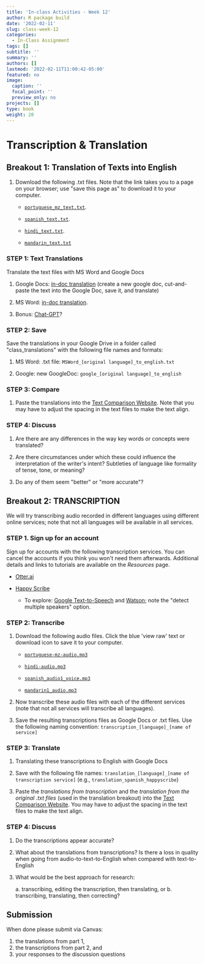 ```yaml
---
title: 'In-class Activities - Week 12'
author: R package build
date: '2022-02-11'
slug: class-week-12
categories:
  - In-Class Assignment
tags: []
subtitle: ''
summary: ''
authors: []
lastmod: '2022-02-11T11:00:42-05:00'
featured: no
image:
  caption: ''
  focal_point: ''
  preview_only: no
projects: []
type: book
weight: 20
---
```

# Transcription & Translation

<!--## Objectives and Competencies:

  * Understand the different approaches to translation and the research questions for which each is most appropriate
  * Become familiar with software for automated translation via direct upload and api
  * Learn to use the different types of automated and manual transcription tools
  * Understand the strengths and weaknesses of automated translation
  * Be able to describe the metadata required for transcription files
--->

## **Breakout 1:** Translation of Texts into English


1. Download the following .txt files. Note that the link takes you to a page on your browser; use "save this page as" to download it to your computer.   
    * [`portuguese_mz_text.txt`](https://raw.githubusercontent.com/BrunaLab/LAS6292_DataManagement/master/instructor-materials/class-sessions/12-transcription-translation/translation_text/portuguese_mz_text.txt). 

    * [`spanish_text.txt`](https://raw.githubusercontent.com/BrunaLab/LAS6292_DataManagement/master/instructor-materials/class-sessions/12-transcription-translation/translation_text/spanish_text_1voice.txt). 
    
    * [`hindi_text.txt`](https://raw.githubusercontent.com/BrunaLab/LAS6292_DataManagement/master/instructor-materials/class-sessions/12-transcription-translation/translation_text/hindi.txt). 

    * [`mandarin_text.txt`](https://github.com/BrunaLab/LAS6292_DataManagement/blob/master/instructor-materials/class-sessions/12-transcription-translation/translation_text/mandarin1_text.txt)   


 <!--    * [`turkish_text.txt`](https://raw.githubusercontent.com/BrunaLab/LAS6292_DataManagement/master/instructor-materials/class-sessions/12-transcription-translation/translation_text/turkish_text.txt). ---->
 

<!-- from: [here](https://readchineseonline.com/texts/the-convenience-store.html)-->
 <!--   * [`spanish_text_1voice.txt`](https://raw.githubusercontent.com/BrunaLab/LAS6292_DataManagement/master/instructor-materials/class-sessions/12-transcription-translation/translation_text/spanish_text_1voice.txt) -->


### STEP 1: Text Translations

Translate the text files with MS Word and Google Docs  

1. Google Docs: [in-doc translation](https://support.google.com/docs/answer/187189?co=GENIE.Platform%3DDesktop&hl=en) (create a new google doc, cut-and-paste the text into the Google Doc, save it, and translate)

2. MS Word: [in-doc translation](https://support.microsoft.com/en-us/topic/translate-text-into-a-different-language-287380e4-a56c-48a1-9977-f2dca89ce93f).

3. Bonus: [Chat-GPT](https://chat.openai.com/auth/login)? 


### STEP 2: Save

Save the translations in your Google Drive in a folder called "class_translations" with the following file names and formats:

1. MS Word: .txt file: `MSWord_[original language]_to_english.txt`  

1. Google: new GoogleDoc: `google_[original language]_to_english`

### STEP 3: Compare

1. Paste the translations into the [Text Comparison Website](https://www.diffchecker.com/diff). Note that you may have to adjust the spacing in the text files to make the text align.  

### STEP 4: Discuss  

1. Are there are any differences in the way key words or concepts were translated? 

2. Are there circumstances under which these could influence the interpretation of the writer's intent? Subtleties of language like formality of tense, tone, or meaning?

3. Do any of them seem "better" or "more accurate"? 


## **Breakout 2:** TRANSCRIPTION 

We will try transcribing audio recorded in different languages using different online services; note that not all languages will be available in all services. 

### STEP 1. Sign up for an account 

Sign up for accounts with the following transcription services. You can cancel the accounts if you think you won't need them afterwards. Additional details and links to tutorials are available on the _Resources_ page.

  * [Otter.ai](https://otter.ai/login)
    
  * [Happy Scribe](https://www.happyscribe.com/)
    
    * To explore: [Google Text-to-Speech](https://cloud.google.com/speech-to-text) and [Watson](https://cloud.ibm.com/catalog/services/speech-to-text); note the "detect multiple speakers" option. 
  
### STEP 2: Transcribe 

1. Download the following audio files. Click the blue 'view raw' text or download icon to save it to your computer.
    * [`portuguese-mz-audio.mp3`](https://github.com/BrunaLab/LAS6292_DataManagement/blob/master/instructor-materials/class-sessions/12-transcription-translation/translation_audio/portuguese-mz-audio.mp3)  
    
    * [`hindi-audio.mp3`](https://github.com/BrunaLab/LAS6292_DataManagement/blob/master/instructor-materials/class-sessions/12-transcription-translation/translation_audio/hindi-mz-audio.mp3)  
    
    * [`spanish_audio1_voice.mp3`](https://github.com/BrunaLab/LAS6292_DataManagement/blob/master/instructor-materials/class-sessions/12-transcription-translation/translation_audio/spanish_audio_1voice.mp3)  
    
    * [`mandarin1_audio.mp3`](https://github.com/BrunaLab/LAS6292_DataManagement/blob/master/instructor-materials/class-sessions/12-transcription-translation/translation_audio/mandarin1_audio.mp3)

<!-- 1. `portuguese_audio.mp3`  -->
<!-- indonesian_audio.mp3 -->
<!-- mandarin1_audio.mp3 -->
<!-- mandarin2_audio.mp3 -->
<!-- english_audio.mp3   -->

<!---    * [`turkish_audio.mp3`](https://github.com/BrunaLab/LAS6292_DataManagement/blob/master/instructor-materials/class-sessions/12-transcription-translation/translation_audio/turkish_audio.mp3)  --->



2. Now transcribe these audio files with each of the different services (note that not all services will transcribe all languages). 

3. Save the resulting transcriptions files as Google Docs or .txt files. Use the following naming convention: `transcription_[language]_[name of service]`  

### STEP 3: Translate

1. Translating these transcriptions to English with Google Docs 

2. Save with the following file names: `translation_[language]_[name of transcription service]` (e.g., `translation_spanish_happyscribe`)  

3. Paste the *translations from transcription* and the *translation from the original .txt files* (used in the translation breakout) into the [Text Comparison Website](https://www.diffchecker.com/diff). You may have to adjust the spacing in the text files to make the text align. 

### STEP 4: Discuss

1. Do the transcriptions appear accurate? 

2. What about the translations from transcriptions? Is there a loss in quality when going from audio-to-text-to-English when compared with text-to-English

3. What would be the best approach for research: 

    a. transcribing, editing the transcription, then translating, or 
    b. transcribing, translating, then correcting? 
    
    
    
## Submission

When done please submit via Canvas: 
1) the translations from part 1,
2) the transcriptions from part 2, and
3) your responses to the discussion questions

